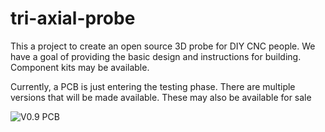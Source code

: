 # tri-axial-probe

This a project to create an open source 3D probe for DIY CNC people. We have a goal of providing the basic design and instructions for building.  Component kits may be available.  

Currently, a PCB is just entering the testing phase. There are multiple versions that will be made available.  These may also be available for sale

![V0.9 PCB](https://github.com/phil-barrett/tri-axial-probe/images/3D%20Probe.png "V0.9 PCB")
